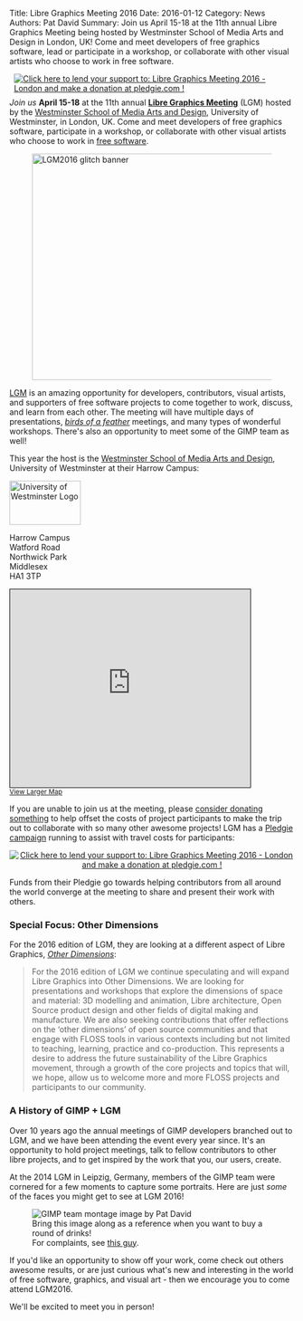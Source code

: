 Title: Libre Graphics Meeting 2016 
Date: 2016-01-12
Category: News
Authors: Pat David
Summary: Join us April 15-18 at the 11th annual Libre Graphics Meeting being hosted by Westminster School of Media Arts and Design in London, UK! Come and meet developers of free graphics software, lead or participate in a workshop, or collaborate with other visual artists who choose to work in free software.

<a style='float: right; margin: 0 0 0.5rem 0.5rem;' href='https://pledgie.com/campaigns/30935'><img alt='Click here to lend your support to: Libre Graphics Meeting 2016 - London and make a donation at pledgie.com !' src='https://pledgie.com/campaigns/30935.png?skin_name=chrome' border='0' ></a>
_Join us_ **April 15-18** at the 11th annual [**Libre Graphics Meeting**][lgm] (LGM) hosted by the [Westminster School of Media Arts and Design][westminster], University of Westminster, in London, UK. 
Come and meet developers of free graphics software, participate in a workshop, or collaborate with other visual artists who choose to work in [free software][].

<figure>
<a href='https://www.westminster.ac.uk/'>
    <img src="{filename}banner_glitch_1.png" alt="LGM2016 glitch banner" width='500' height='400' />
</a>
</figure>

[LGM][lgm] is an amazing opportunity for developers, contributors, visual artists, and supporters of free software projects to come together to work, discuss, and learn from each other.
The meeting will have multiple days of presentations, [_birds of a feather_][bof] meetings, and many types of wonderful workshops.
There's also an opportunity to meet some of the GIMP team as well!

This year the host is the [Westminster School of Media Arts and Design][westminster], University of Westminster at their Harrow Campus:

<a href='https://www.westminster.ac.uk/' title='University of Westminster'>
<img src='{filename}UoW-logo.jpg' alt='University of Westminster Logo' style='width:50%;' width='326' height='78' />
</a>

Harrow Campus  
Watford Road  
Northwick Park  
Middlesex  
HA1 3TP

<div class='fluid-video' markdown=1>
<iframe width="425" height="350" frameborder="0" scrolling="no" marginheight="0" marginwidth="0" src="https://www.openstreetmap.org/export/embed.html?bbox=-0.3714752197265625%2C51.550444854394286%2C-0.27611732482910156%2C51.60506465084748&amp;layer=mapnik&amp;marker=51.57776295788465%2C-0.32379627227783203" style="border: 1px solid black"></iframe><br/><small><a href="https://www.openstreetmap.org/?mlat=51.5778&amp;mlon=-0.3238#map=14/51.5778/-0.3238">View Larger Map</a></small>
</div>

If you are unable to join us at the meeting, please [consider donating something][pledgie] to help offset the costs of project participants to make the trip out to collaborate with so many other awesome projects!
LGM has a [Pledgie campaign][pledgie] running to assist with travel costs for participants:

<a style='display:block; text-align: center;' href='https://pledgie.com/campaigns/30935'><img alt='Click here to lend your support to: Libre Graphics Meeting 2016 - London and make a donation at pledgie.com !' src='https://pledgie.com/campaigns/30935.png?skin_name=chrome' border='0' ></a>

Funds from their Pledgie go towards helping contributors from all around the world converge at the meeting to share and present their work with others. 


### Special Focus: Other Dimensions

For the 2016 edition of LGM, they are looking at a different aspect of Libre Graphics, [*Other Dimensions*][other-dim]:

> For the 2016 edition of LGM we continue speculating and will expand Libre Graphics into Other Dimensions. 
We are looking for presentations and workshops that explore the dimensions of space and material: 3D modelling and animation, Libre architecture, Open Source product design and other fields of digital making and manufacture. 
We are also seeking contributions that offer reflections on the ‘other dimensions’ of open source communities and that engage with FLOSS tools in various contexts including but not limited to teaching, learning, practice and co-production. 
This represents a desire to address the future sustainability of the Libre Graphics movement, through a growth of the core projects and topics that will, we hope, allow us to welcome more and more FLOSS projects and participants to our community.


### A History of GIMP + LGM

Over 10 years ago the annual meetings of GIMP developers branched out to LGM, and we have been attending the event every year since.
It's an opportunity to hold project meetings, talk to fellow contributors to other libre projects, and to get inspired by the work that you, our users, create.

At the 2014 LGM in Leipzig, Germany, members of the GIMP team were cornered for a few moments to capture some portraits.
Here are just _some_ of the faces you might get to see at LGM 2016! 

<figure>
<img src='{filename}GIMP-team.jpg' alt='GIMP team montage image by Pat David'/>
<figcaption>
Bring this image along as a reference when you want to buy a round of drinks!<br/>
For complaints, see <a href='https://www.flickr.com/photos/patdavid/17387973489'>this guy</a>.
</figcaption>
</figure>

If you'd like an opportunity to show off your work, come check out others awesome results, or are just curious what's new and interesting in the world of free software, graphics, and visual art - then we encourage you to come attend LGM2016.

We'll be excited to meet you in person!


[lgm]: http://libregraphicsmeeting.org/2016/ "Libre Graphics Meeting"
[westminster]: https://www.westminster.ac.uk/ "University of Westminster"
[free software]: https://www.gnu.org/philosophy/free-sw.en.html "Free Software Definition"
[pledgie]: https://pledgie.com/campaigns/30935 "LGM Pledgie Campaign"
[other-dim]: http://libregraphicsmeeting.org/2016/call-for-participation/
[bof]: https://en.wikipedia.org/wiki/Birds_of_a_feather_%28computing%29
